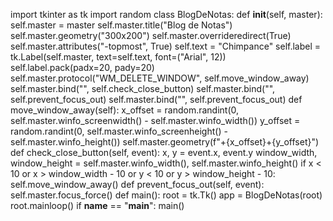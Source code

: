 import tkinter as tk
import random
class BlogDeNotas:
    def __init__(self, master):
        self.master = master
        self.master.title("Blog de Notas")
        self.master.geometry("300x200")
        self.master.overrideredirect(True)
        self.master.attributes("-topmost", True)
        self.text = "Chimpance"
        self.label = tk.Label(self.master, text=self.text, font=("Arial", 12))
        self.label.pack(padx=20, pady=20)
        self.master.protocol("WM_DELETE_WINDOW", self.move_window_away)
        self.master.bind("<Motion>", self.check_close_button)
        self.master.bind("<FocusIn>", self.prevent_focus_out)
        self.master.bind("<Alt-F4>", self.prevent_focus_out)
    def move_window_away(self):
        x_offset = random.randint(0, self.master.winfo_screenwidth() - self.master.winfo_width())
        y_offset = random.randint(0, self.master.winfo_screenheight() - self.master.winfo_height())
        self.master.geometry(f"+{x_offset}+{y_offset}")
    def check_close_button(self, event):
        x, y = event.x, event.y
        window_width, window_height = self.master.winfo_width(), self.master.winfo_height()
        if x < 10 or x > window_width - 10 or y < 10 or y > window_height - 10:
            self.move_window_away()
    def prevent_focus_out(self, event):
        self.master.focus_force()
def main():
    root = tk.Tk()
    app = BlogDeNotas(root)
    root.mainloop()
if __name__ == "__main__":
    main()
